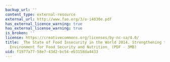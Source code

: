 ```yaml
---
backup_url: ''
content_type: external-resource
external_url: http://www.fao.org/3/a-i4030e.pdf
has_external_licence_warning: true
has_external_license_warning: true
is_broken: ''
license: https://creativecommons.org/licenses/by-nc-sa/4.0/
title: _The State of Food Insecurity in the World 2014. Strengthening the Enabling
  Environment for Food Security and Nutrition_ (PDF - 3MB)
uid: f1977a77-58e7-43d2-bc54-eb3158da4433
---
```

